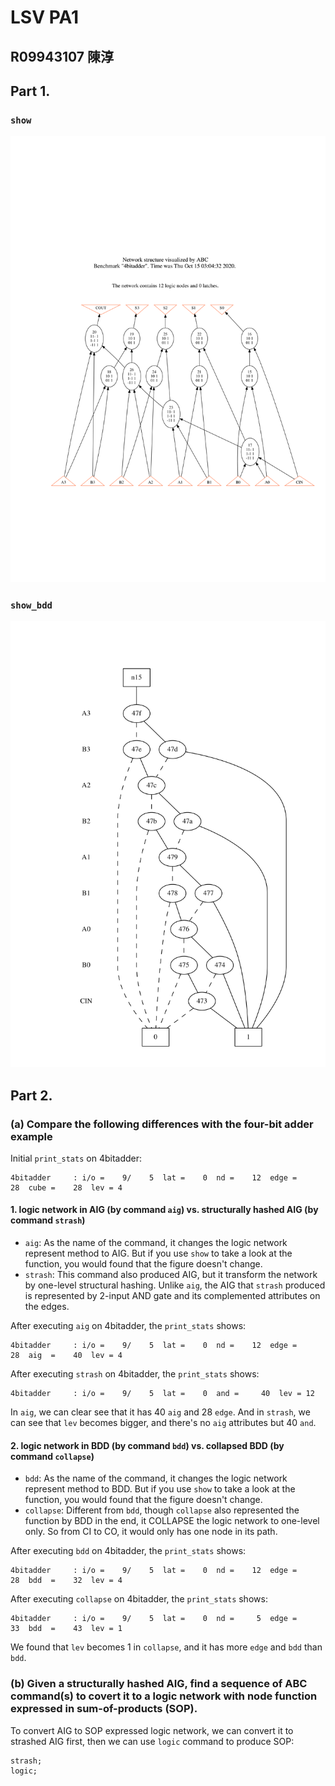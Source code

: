 # LSV PA1
## R09943107 陳淳

## Part 1.
### `show`
![](img/4bitadder_show.png)
### `show_bdd`
![](img/4bitadder_show_bdd.png)

## Part 2.
### (a) Compare the following differences with the four-bit adder example
Initial `print_stats` on 4bitadder:
```
4bitadder     : i/o =    9/    5  lat =    0  nd =    12  edge =     28  cube =    28  lev = 4
```
#### 1. logic network in AIG (by command `aig`) vs. structurally hashed AIG (by command `strash`)
- `aig`: As the name of the command, it changes the logic network represent method to AIG. But if you use `show` to take a look at the function, you would found that the figure doesn't change.
- `strash`: This command also produced AIG, but it transform the network by one-level structural hashing. Unlike `aig`, the AIG that `strash` produced is represented by 2-input AND gate and its complemented attributes on the edges.

After executing `aig` on 4bitadder, the `print_stats` shows:
```
4bitadder     : i/o =    9/    5  lat =    0  nd =    12  edge =     28  aig  =    40  lev = 4
```
After executing `strash` on 4bitadder, the `print_stats` shows:
```
4bitadder     : i/o =    9/    5  lat =    0  and =     40  lev = 12
```

In `aig`, we can clear see that it has 40 `aig` and 28 `edge`. And in `strash`, we can see that `lev` becomes bigger, and there's no `aig` attributes but 40 `and`.

#### 2. logic network in BDD (by command `bdd`) vs. collapsed BDD (by command `collapse`)
- `bdd`: As the name of the command, it changes the logic network represent method to BDD. But if you use `show` to take a look at the function, you would found that the figure doesn't change.
- `collapse`: Different from `bdd`, though `collapse` also represented the function by BDD in the end, it COLLAPSE the logic network to one-level only. So from CI to CO, it would only has one node in its path.

After executing `bdd` on 4bitadder, the `print_stats` shows:
```
4bitadder     : i/o =    9/    5  lat =    0  nd =    12  edge =     28  bdd  =    32  lev = 4
```
After executing `collapse` on 4bitadder, the `print_stats` shows:
```
4bitadder     : i/o =    9/    5  lat =    0  nd =     5  edge =     33  bdd  =    43  lev = 1
```

We found that `lev` becomes 1 in `collapse`, and it has more `edge` and `bdd` than `bdd`.

### (b) Given a structurally hashed AIG, find a sequence of ABC command(s) to covert it to a logic network with node function expressed in sum-of-products (SOP).
To convert AIG to SOP expressed logic network, we can convert it to strashed AIG first, then we can use `logic` command to produce SOP:
```
strash;
logic;
```
